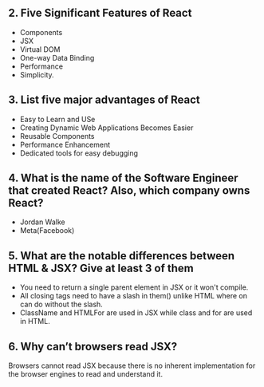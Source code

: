 ## 2. Five Significant Features of React
- Components
- JSX
- Virtual DOM
- One-way Data Binding
- Performance
- Simplicity.

## 3. List five major advantages of React
- Easy to Learn and USe
- Creating Dynamic Web Applications Becomes Easier
- Reusable Components
- Performance Enhancement
- Dedicated tools for easy debugging

## 4. What is the name of the Software Engineer that created React? Also, which company owns React?
- Jordan Walke
- Meta(Facebook)

## 5. What are the notable differences between HTML & JSX? Give at least 3 of them
- You need to return a single parent element in JSX  or it won't compile.
- All closing tags need to have a slash in them(</span>) unlike HTML where on can do without the slash.
- ClassName and HTMLFor are used in JSX while class and for are used in HTML.

## 6. Why can’t browsers read JSX?
Browsers cannot read JSX because there is no inherent implementation for the browser engines to read and understand it.